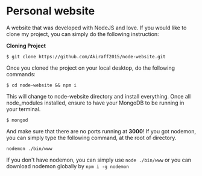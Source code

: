 # Personal website
A website that was developed with NodeJS and love. If you would like to clone my project, you can simply do the following instruction:

**Cloning Project**

`$ git clone https://github.com/Akiraff2015/node-website.git`

Once you cloned the project on your local desktop, do the following commands:

`$ cd node-website && npm i`

This will change to node-website directory and install everything. Once all node_modules installed, ensure to have your MongoDB to be running in your terminal.

`$ mongod`

And make sure that there are no ports running at **3000**! If you got nodemon, you can simply type the following command, at the root of directory.

`nodemon ./bin/www`

If you don't have nodemon, you can simply use `node ./bin/www` or you can download nodemon globally by `npm i -g nodemon`
